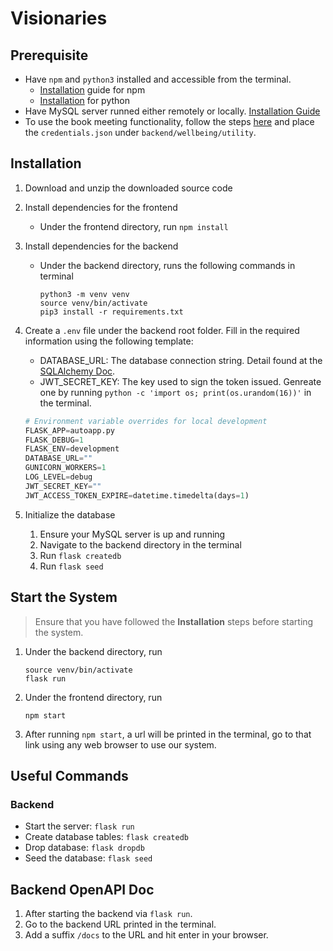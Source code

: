 # Visionaries

## Prerequisite

* Have `npm` and `python3` installed and accessible from the terminal.
    * [Installation](https://docs.npmjs.com/downloading-and-installing-node-js-and-npm) guide for npm
    * [Installation](https://www.google.com/search?q=install+python&oq=install+python&aqs=chrome..69i57l2j69i65j69i60l4.1551j0j4&sourceid=chrome&ie=UTF-8) for python
* Have MySQL server runned either remotely or locally. [Installation Guide](https://dev.mysql.com/doc/mysql-installation-excerpt/8.0/en/)
* To use the book meeting functionality, follow the steps [here](https://developers.google.com/calendar/api/quickstart/python) and place the `credentials.json` under `backend/wellbeing/utility`.

## Installation

1. Download and unzip the downloaded source code

2. Install dependencies for the frontend

    * Under the frontend directory, run `npm install`

3. Install dependencies for the backend

    * Under the backend directory, runs the following commands in terminal

        ```
        python3 -m venv venv
        source venv/bin/activate
        pip3 install -r requirements.txt
        ```

4. Create a `.env` file under the backend root folder. Fill in the required information using the following template:

    * DATABASE_URL: The database connection string. Detail found at the [SQLAlchemy Doc](https://docs.sqlalchemy.org/en/14/core/engines.html#database-urls).
    * JWT_SECRET_KEY: The key used to sign the token issued. Genreate one by running `python -c 'import os; print(os.urandom(16))'` in the terminal.

    ```python
    # Environment variable overrides for local development
    FLASK_APP=autoapp.py
    FLASK_DEBUG=1
    FLASK_ENV=development
    DATABASE_URL=""
    GUNICORN_WORKERS=1
    LOG_LEVEL=debug
    JWT_SECRET_KEY=""
    JWT_ACCESS_TOKEN_EXPIRE=datetime.timedelta(days=1)
    ```

5. Initialize the database
    1. Ensure your MySQL server is up and running
    2. Navigate to the backend directory in the terminal
    3. Run `flask createdb`
    4. Run `flask seed`

## Start the System

> Ensure that you have followed the **Installation** steps before starting the system.

1. Under the backend directory, run

    ```
    source venv/bin/activate
    flask run
    ```

2. Under the frontend directory, run

    ```
    npm start
    ```

3. After running `npm start`, a url will be printed in the terminal, go to that link using any web browser to use our system.

## Useful Commands

### Backend

* Start the server: `flask run`
* Create database tables: `flask createdb`
* Drop database: `flask dropdb`
* Seed the database: `flask seed`

## Backend OpenAPI Doc

1. After starting the backend via `flask run`.
2. Go to the backend URL printed in the terminal.
3. Add a suffix `/docs` to the URL and hit enter in your browser.
